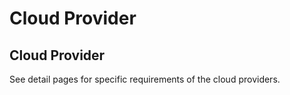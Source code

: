 # Cloud Provider

## Cloud Provider

See detail pages for specific requirements of the cloud providers.

